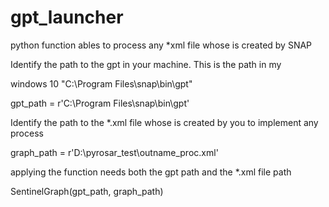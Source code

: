 # gpt_launcher
python function ables to process any *xml file whose is created by SNAP

Identify the path to the gpt in your machine. This is the path in my 

windows 10 "C:\Program Files\snap\bin\gpt"

gpt_path = r'C:\Program Files\snap\bin\gpt' 

Identify the path to the *.xml file whose is created by you to implement any process


graph_path = r'D:\pyrosar_test\outname_proc.xml'

applying the function needs both the gpt path and the *.xml file path

SentinelGraph(gpt_path, graph_path)
